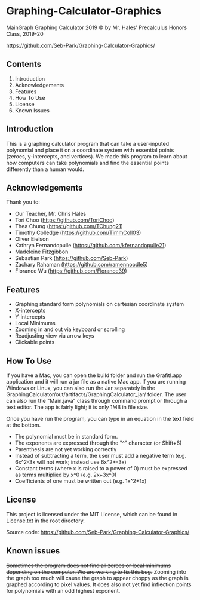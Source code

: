 # Graphing-Calculator-Graphics
MainGraph Graphing Calculator 2019 ©
by Mr. Hales' Precalculus Honors Class, 2019-20

https://github.com/Seb-Park/Graphing-Calculator-Graphics/

Contents
--------
1. Introduction
2. Acknowledgements
3. Features
4. How To Use
5. License
6. Known Issues

Introduction
------------

This is a graphing calculator program that can take a user-inputed polynomial and place it on a coordinate system with essential points (zeroes, y-intercepts, and vertices). We made this program to learn about how computers can take polynomials and find the essential points differently than a human would.

Acknowledgements
----------------
Thank you to:
* Our Teacher, Mr. Chris Hales
* Tori Choo (https://github.com/ToriChoo)
* Thea Chung (https://github.com/TChung21)
* Timothy Colledge (https://github.com/TimmColl03)
* Oliver Eielson
* Kathryn Fernandopulle (https://github.com/kfernandopulle21)
* Madeleine Fitzgibbon
* Sebastian Park (https://github.com/Seb-Park)
* Zachary Rahaman (https://github.com/ramennoodle5)
* Florance Wu (https://github.com/Florance39)
 
Features
--------
  * Graphing standard form polynomials on cartesian coordinate system
  * X-intercepts
  * Y-intercepts
  * Local Minimums
  * Zooming in and out via keyboard or scrolling
  * Readjusting view via arrow keys
  * Clickable points

How To Use
----------

If you have a Mac, you can open the build folder and run the Grafit!.app application and it will run a jar file as a native Mac app. If you are running Windows or Linux, you can also run the Jar separately in the GraphingCalculator/out/artifacts/GraphingCalculator_jar/ folder. The user can also run the "Main.java" class through command prompt or through a text editor. The app is fairly light; it is only 1MB in file size.

Once you have run the program, you can type in an equation in the text field at the bottom. 
  * The polynomial must be in standard form. 
  * The exponents are expressed through the "^" character (or Shift+6)
  * Parenthesis are not yet working correctly
  * Instead of subtracting a term, the user must add a negative term (e.g. 6x^2-3x will not work; instead use 6x^2+-3x)
  * Constant terms (where x is raised to a power of 0) must be expressed as terms multiplied by x^0 (e.g. 2x+3x^0)
  * Coefficients of one must be written out (e.g. 1x^2+1x)

License
-------
This project is licensed under the MIT License, which can be found in License.txt in the root directory.

Source code:
https://github.com/Seb-Park/Graphing-Calculator-Graphics/

Known issues
------------------------
~~Sometimes the program does not find all zeroes or local minimums depending on the computer. We are working to fix this bug.~~
Zooming into the graph too much will cause the graph to appear choppy as the graph is graphed according to pixel values. It does also not yet find inflection points for polynomials with an odd highest exponent.
